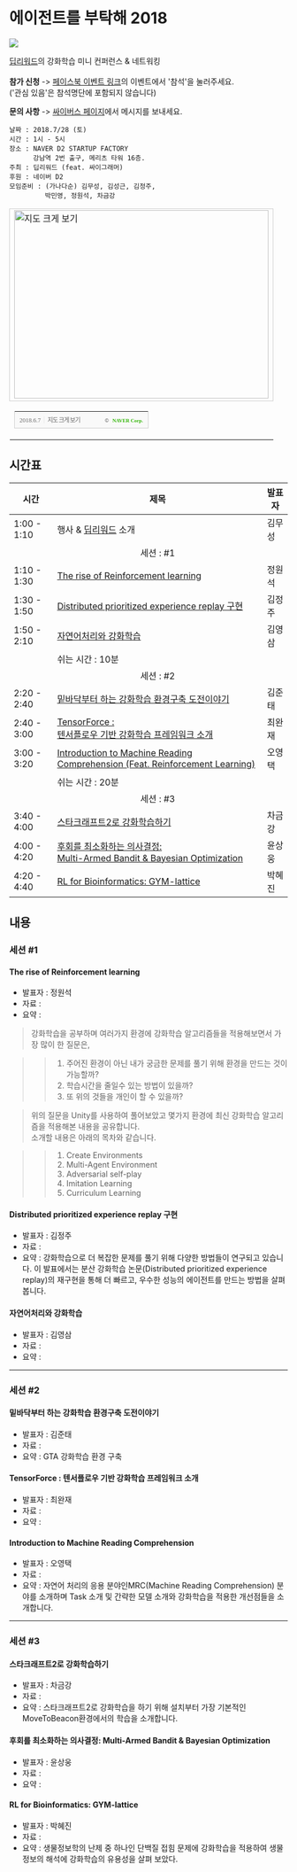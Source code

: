 # 에이전트를 부탁해 2018

<img src="https://deepreward.github.io/Take-care-of-my-agent/img/logo.jpg" >

<a href="https://www.facebook.com/groups/DeepReward/" onclick="ga('send', 'event', 'OutLink', 'Facebook Click', 'DeepReward Facebook');">딥리워드</a>의 강화학습 미니 컨퍼런스 & 네트워킹<br><br>
<b>참가 신청</b> -> 
<a href="https://www.facebook.com/events/634722176861383/" onclick="ga('send', 'event', 'OutLink', 'Facebook Click', 'Facebook Event - Take care of my agent 2018');">페이스북 이벤트 링크</a>의 이벤트에서 '참석'을 눌러주세요.<br>
('관심 있음'은 참석명단에 포함되지 않습니다)

<b>문의 사항</b> ->
<a href="https://www.facebook.com/thepsybus/" onclick="ga('send', 'event', 'OutLink', 'Facebook Click', 'Psybus Facebook');">싸이버스 페이지</a>에서 메시지를 보내세요.

```
날짜 : 2018.7/28 (토)
시간 : 1시 - 5시
장소 : NAVER D2 STARTUP FACTORY
      강남역 2번 출구, 메리츠 타워 16층.
주최 : 딥리워드 (feat. 싸이그래머)
후원 : 네이버 D2
모임준비 : (가나다순) 김무성, 김성근, 김정주, 
         박민영, 정원석, 차금강 
```

<table cellpadding="0" cellspacing="0" width="462"> <tr> <td style="border:1px solid #cecece;"><a href="https://map.naver.com/?searchCoord=23253178a074931c3f521abc8715ba966285fbc638ec2d6651121b57c1092b65&query=TkFWRVIgRDIgU1RBUlRVUCBGQUNUT1JZ&tab=1&lng=c9155879b5e6034bc84c7124728e3fdf&mapMode=0&mpx=a78aa4df160c7872f2d8e09f28eb5282e36859871936ee02a4e439d705312abf9acaced05af038e53afdec80e7fa77bf&lat=1129c8535ea7581fbe30025ecee64853&dlevel=12&enc=b64&menu=location&__fromRestorer=true" target="_blank"><img src="http://prt.map.naver.com/mashupmap/print?key=p1528347157058_1954321520" width="460" height="340" alt="지도 크게 보기" title="지도 크게 보기" border="0" style="vertical-align:top;"/></a></td> </tr> <tr> <td> <table cellpadding="0" cellspacing="0" width="100%"> <tr> <td height="30" bgcolor="#f9f9f9" align="left" style="padding-left:9px; border-left:1px solid #cecece; border-bottom:1px solid #cecece;"> <span style="font-family: tahoma; font-size: 11px; color:#666;">2018.6.7</span>&nbsp;<span style="font-size: 11px; color:#e5e5e5;">|</span>&nbsp;<a style="font-family: dotum,sans-serif; font-size: 11px; color:#666; text-decoration: none; letter-spacing: -1px;" href="https://map.naver.com/?searchCoord=23253178a074931c3f521abc8715ba966285fbc638ec2d6651121b57c1092b65&query=TkFWRVIgRDIgU1RBUlRVUCBGQUNUT1JZ&tab=1&lng=c9155879b5e6034bc84c7124728e3fdf&mapMode=0&mpx=a78aa4df160c7872f2d8e09f28eb5282e36859871936ee02a4e439d705312abf9acaced05af038e53afdec80e7fa77bf&lat=1129c8535ea7581fbe30025ecee64853&dlevel=12&enc=b64&menu=location&__fromRestorer=true" target="_blank">지도 크게 보기</a> </td> <td width="98" bgcolor="#f9f9f9" align="right" style="text-align:right; padding-right:9px; border-right:1px solid #cecece; border-bottom:1px solid #cecece;"> <span style="float:right;"><span style="font-size:9px; font-family:Verdana, sans-serif; color:#444;">&copy;&nbsp;</span>&nbsp;<a style="font-family:tahoma; font-size:9px; font-weight:bold; color:#2db400; text-decoration:none;" href="http://www.nhncorp.com" target="_blank">NAVER Corp.</a></span> </td> </tr> </table> </td> </tr> </table>

## 시간표


|시간| 제목  |  발표자  |
|---|---|---|
| 1:00 - 1:10 | 행사 & <a href="https://www.facebook.com/groups/DeepReward/" onclick="ga('send', 'event', 'OutLink', 'DeepReward Facebook');">딥리워드</a> 소개  | 김무성  |
||<center>세션 : #1</center>||
| 1:10 - 1:30  | <a href="https://deepreward.github.io/Take-care-of-my-agent/#the-rise-of-reinforcement-learning" onclick="ga('send', 'event', 'InLink', 'Title Click', 'The rise of Reinforcement learning');">The rise of Reinforcement learning</a>  | 정원석  |
| 1:30 - 1:50  | <a href="https://deepreward.github.io/Take-care-of-my-agent/#distributed-prioritized-experience-replay-구현" onclick="ga('send', 'event', 'InLink', 'Title Click', 'Distributed prioritized experience replay 구현');">Distributed prioritized experience replay 구현</a> | 김정주  |
| 1:50 - 2:10  | <a href="https://deepreward.github.io/Take-care-of-my-agent/#자연어처리와-강화학습" onclick="ga('send', 'event', 'InLink', 'Title Click', '자연어처리와 강화학습');">자연어처리와 강화학습</a>| 김영삼  |
|| 쉬는 시간 : 10분 ||
||<center>세션 : #2</center>||
| 2:20 - 2:40  | <a href="https://deepreward.github.io/Take-care-of-my-agent/#밑바닥부터-하는-강화학습-환경구축-도전이야기" onclick="ga('send', 'event', 'InLink', 'Title Click', '밑바닥부터 하는 강화학습 환경구축 도전이야기');"> 밑바닥부터 하는 강화학습 환경구축 도전이야기</a> | 김준태  |
| 2:40 - 3:00  | <a href="https://deepreward.github.io/Take-care-of-my-agent/#tensorforce--텐서플로우-기반-강화학습-프레임워크-소개" onclick="ga('send', 'event', 'InLink', 'Title Click', 'TensorForce : 텐서플로우 기반 강화학습 프레임워크 소개');">TensorForce : <br>텐서플로우 기반 강화학습 프레임워크 소개</a> | 최완재 |
| 3:00 - 3:20  | <a href="https://deepreward.github.io/Take-care-of-my-agent/#introduction-to-machine-reading-comprehension" onclick="ga('send', 'event', 'InLink', 'Title Click', '강화학습을 이용한 MRC에서의 Sentence Selection');">Introduction to Machine Reading Comprehension (Feat. Reinforcement Learning) | 오영택  |
|| 쉬는 시간 : 20분 ||
||<center>세션 : #3</center>||
| 3:40 - 4:00  | <a href="https://deepreward.github.io/Take-care-of-my-agent/#스타크래프트2로-강화학습하기" onclick="ga('send', 'event', 'InLink', 'Title Click', '스타크래프트2로-강화학습하기');">스타크래프트2로 강화학습하기</a> | 차금강  |
| 4:00 - 4:20  | <a href="https://deepreward.github.io/Take-care-of-my-agent/#후회를-최소화하는-의사결정-multi-armed-bandit--bayesian-optimization" onclick="ga('send', 'event', 'InLink', 'Title Click', '후회를 최소화하는 의사결정: Multi-Armed Bandit & Bayesian Optimization');">후회를 최소화하는 의사결정: <br>Multi-Armed Bandit & Bayesian Optimization</a>| 윤상웅  |
| 4:20 - 4:40   | <a href="https://deepreward.github.io/Take-care-of-my-agent/#rl-for-bioinformatics-gym-lattice" onclick="ga('send', 'event', 'InLink', 'Title Click', '생물정보학에서의 강화학습 적용 사례');">RL for Bioinformatics: GYM-lattice</a> | 박혜진  |

   

## 내용

### 세션 #1

#### The rise of Reinforcement learning

* 발표자 : 정원석 
* 자료 : 
* 요약 : 

> 강화학습을 공부하며 여러가지 환경에 강화학습 알고리즘들을 적용해보면서 가장 많이 한 질문은,

>> 1. 주어진 환경이 아닌 내가 궁금한 문제를 풀기 위해 환경을 만드는 것이 가능할까?
>> 2. 학습시간을 줄일수 있는 방법이 있을까?
>> 3. 또 위의 것들을 개인이 할 수 있을까?

> 위의 질문을 Unity를 사용하여 풀어보았고 몇가지 환경에 최신 강화학습 알고리즘을 적용해본 내용을 공유합니다.<br>
> 소개할 내용은 아래의 목차와 같습니다. 
      
>> 1. Create Environments
>> 2. Multi-Agent Environment
>> 3. Adversarial self-play
>> 4. Imitation Learning
>> 5. Curriculum Learning

#### Distributed prioritized experience replay 구현

* 발표자 : 김정주
* 자료 : 
* 요약 : 강화학습으로 더 복잡한 문제를 풀기 위해 다양한 방법들이 연구되고 있습니다. 이 발표에서는 분산 강화학습 논문(Distributed prioritized experience replay)의 재구현을 통해 더 빠르고, 우수한 성능의 에이전트를 만드는 방법을 살펴봅니다.

#### 자연어처리와 강화학습
* 발표자 : 김영삼
* 자료 : 
* 요약 : 

----------

### 세션 #2

#### 밑바닥부터 하는 강화학습 환경구축 도전이야기
* 발표자 : 김준태
* 자료 :
* 요약 : GTA 강화학습 환경 구축


#### TensorForce : 텐서플로우 기반 강화학습 프레임워크 소개
* 발표자 : 최완재
* 자료 :
* 요약 : 


#### Introduction to Machine Reading Comprehension
* 발표자 : 오영택
* 자료 : 
* 요약 : 자연어 처리의 응용 분야인MRC(Machine Reading Comprehension) 분야를 소개하며 Task 소개 및 간략한 모델 소개와 강화학습을 적용한 개선점들을 소개합니다.


----------

### 세션 #3

#### 스타크래프트2로 강화학습하기
* 발표자 : 차금강
* 자료 : 
* 요약 : 스타크래프트2로 강화학습을 하기 위해 설치부터 가장 기본적인 MoveToBeacon환경에서의 학습을 소개합니다.


#### 후회를 최소화하는 의사결정: Multi-Armed Bandit & Bayesian Optimization
* 발표자 : 윤상웅
* 자료 :
* 요약 : 

#### RL for Bioinformatics: GYM-lattice
* 발표자 : 박혜진
* 자료 : 
* 요약 : 생물정보학의 난제 중 하나인 단백질 접힘 문제에 강화학습을 적용하여 생물 정보의 해석에 강화학습의 유용성을 살펴 보았다.













